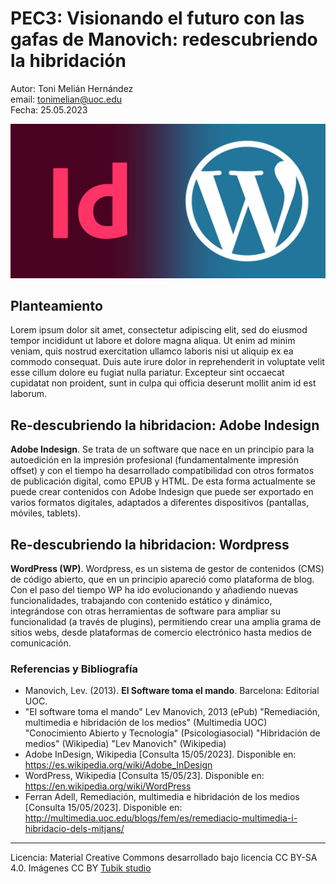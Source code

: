 # PEC3: Visionando el futuro con las gafas de Manovich: redescubriendo la hibridación


Autor: Toni Melián Hernández <br>
email: tonimelian@uoc.edu <br>
Fecha: 25.05.2023

![Adobe Indesing and WordPress logos](img/indesign_WP.jpg) 


## Planteamiento


Lorem ipsum dolor sit amet, consectetur adipiscing elit, sed do eiusmod tempor incididunt ut labore et dolore magna aliqua. Ut enim ad minim veniam, quis nostrud exercitation ullamco laboris nisi ut aliquip ex ea commodo consequat. Duis aute irure dolor in reprehenderit in voluptate velit esse cillum dolore eu fugiat nulla pariatur. Excepteur sint occaecat cupidatat non proident, sunt in culpa qui officia deserunt mollit anim id est laborum.


## Re-descubriendo la hibridacion: Adobe Indesign

**Adobe Indesign**. Se trata de un software que nace en un principio para la autoedición en la impresión profesional (fundamentalmente impresión offset) y con el tiempo ha desarrollado compatibilidad con otros formatos de publicación digital, como EPUB y HTML. De esta forma actualmente se puede crear contenidos con Adobe Indesign que puede ser exportado en varios formatos digitales, adaptados a diferentes dispositivos (pantallas, móviles, tablets).



## Re-descubriendo la hibridacion: Wordpress

**WordPress (WP)**. Wordpress, es un sistema de gestor de contenidos (CMS) de código abierto, que en un principio apareció como plataforma de blog. Con el paso del tiempo WP ha ido evolucionando y añadiendo nuevas funcionalidades, trabajando con contenido estático y dinámico, integrándose con otras herramientas de software para ampliar su funcionalidad (a través de plugins), permitiendo crear una amplia grama de sitios webs, desde plataformas de comercio electrónico hasta medios de comunicación.



### Referencias y Bibliografía

* Manovich, Lev. (2013). **El Software toma el mando**. Barcelona: Editorial UOC. 
* "El software toma el mando" Lev Manovich, 2013 (ePub)
"Remediación, multimedia e hibridación de los medios" (Multimedia UOC)
"Conocimiento Abierto y Tecnología" (Psicologiasocial)
"Hibridación de medios" (Wikipedia)
"Lev Manovich" (Wikipedia)
* Adobe InDesign, Wikipedia [Consulta 15/05/2023]. Disponible en: https://es.wikipedia.org/wiki/Adobe_InDesign
* WordPress, Wikipedia [Consulta 15/05/23]. Disponible en: https://en.wikipedia.org/wiki/WordPress
* Ferran Adell, Remediación, multimedia e hibridación de los medios [Consulta 15/05/2023]. Disponible en: http://multimedia.uoc.edu/blogs/fem/es/remediacio-multimedia-i-hibridacio-dels-mitjans/
----

Licencia: Material Creative Commons desarrollado bajo licencia CC BY-SA 4.0. 
Imágenes CC BY [Tubik studio](https://blog.tubikstudio.com/how-to-create-original-flat-illustrations-designers-tips/) 

